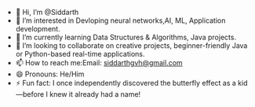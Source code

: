 - 👋 Hi, I’m @Siddarth
- 👀 I’m interested in Devloping neural networks,AI, ML, Application development.
- 🌱 I’m currently learning Data Structures & Algorithms, Java projects.
- 💞️ I’m looking to collaborate on creative projects, beginner-friendly Java or Python-based real-time applications.
- 📫 How to reach me:Email: siddarthgvh@gmail.com 
- 😄 Pronouns: He/Him
- ⚡ Fun fact: I once independently discovered the butterfly effect as a kid—before I knew it already had a name!

